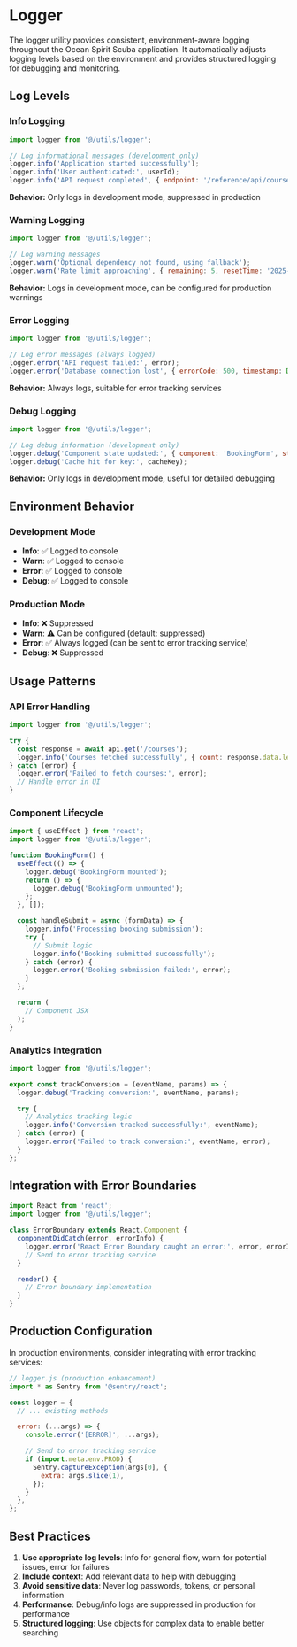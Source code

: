# Logger

The logger utility provides consistent, environment-aware logging throughout the Ocean Spirit Scuba application. It automatically adjusts logging levels based on the environment and provides structured logging for debugging and monitoring.

## Log Levels

### Info Logging

```javascript
import logger from '@/utils/logger';

// Log informational messages (development only)
logger.info('Application started successfully');
logger.info('User authenticated:', userId);
logger.info('API request completed', { endpoint: '/reference/api/courses', duration: 250 });
```

**Behavior:** Only logs in development mode, suppressed in production

### Warning Logging

```javascript
import logger from '@/utils/logger';

// Log warning messages
logger.warn('Optional dependency not found, using fallback');
logger.warn('Rate limit approaching', { remaining: 5, resetTime: '2025-01-01T12:00:00Z' });
```

**Behavior:** Logs in development mode, can be configured for production warnings

### Error Logging

```javascript
import logger from '@/utils/logger';

// Log error messages (always logged)
logger.error('API request failed:', error);
logger.error('Database connection lost', { errorCode: 500, timestamp: Date.now() });
```

**Behavior:** Always logs, suitable for error tracking services

### Debug Logging

```javascript
import logger from '@/utils/logger';

// Log debug information (development only)
logger.debug('Component state updated:', { component: 'BookingForm', state: newState });
logger.debug('Cache hit for key:', cacheKey);
```

**Behavior:** Only logs in development mode, useful for detailed debugging

## Environment Behavior

### Development Mode

- **Info**: ✅ Logged to console
- **Warn**: ✅ Logged to console
- **Error**: ✅ Logged to console
- **Debug**: ✅ Logged to console

### Production Mode

- **Info**: ❌ Suppressed
- **Warn**: ⚠️ Can be configured (default: suppressed)
- **Error**: ✅ Always logged (can be sent to error tracking service)
- **Debug**: ❌ Suppressed

## Usage Patterns

### API Error Handling

```javascript
import logger from '@/utils/logger';

try {
  const response = await api.get('/courses');
  logger.info('Courses fetched successfully', { count: response.data.length });
} catch (error) {
  logger.error('Failed to fetch courses:', error);
  // Handle error in UI
}
```

### Component Lifecycle

```javascript
import { useEffect } from 'react';
import logger from '@/utils/logger';

function BookingForm() {
  useEffect(() => {
    logger.debug('BookingForm mounted');
    return () => {
      logger.debug('BookingForm unmounted');
    };
  }, []);

  const handleSubmit = async (formData) => {
    logger.info('Processing booking submission');
    try {
      // Submit logic
      logger.info('Booking submitted successfully');
    } catch (error) {
      logger.error('Booking submission failed:', error);
    }
  };

  return (
    // Component JSX
  );
}
```

### Analytics Integration

```javascript
import logger from '@/utils/logger';

export const trackConversion = (eventName, params) => {
  logger.debug('Tracking conversion:', eventName, params);

  try {
    // Analytics tracking logic
    logger.info('Conversion tracked successfully:', eventName);
  } catch (error) {
    logger.error('Failed to track conversion:', eventName, error);
  }
};
```

## Integration with Error Boundaries

```javascript
import React from 'react';
import logger from '@/utils/logger';

class ErrorBoundary extends React.Component {
  componentDidCatch(error, errorInfo) {
    logger.error('React Error Boundary caught an error:', error, errorInfo);
    // Send to error tracking service
  }

  render() {
    // Error boundary implementation
  }
}
```

## Production Configuration

In production environments, consider integrating with error tracking services:

```javascript
// logger.js (production enhancement)
import * as Sentry from '@sentry/react';

const logger = {
  // ... existing methods

  error: (...args) => {
    console.error('[ERROR]', ...args);

    // Send to error tracking service
    if (import.meta.env.PROD) {
      Sentry.captureException(args[0], {
        extra: args.slice(1),
      });
    }
  },
};
```

## Best Practices

1. **Use appropriate log levels**: Info for general flow, warn for potential issues, error for failures
2. **Include context**: Add relevant data to help with debugging
3. **Avoid sensitive data**: Never log passwords, tokens, or personal information
4. **Performance**: Debug/info logs are suppressed in production for performance
5. **Structured logging**: Use objects for complex data to enable better searching
